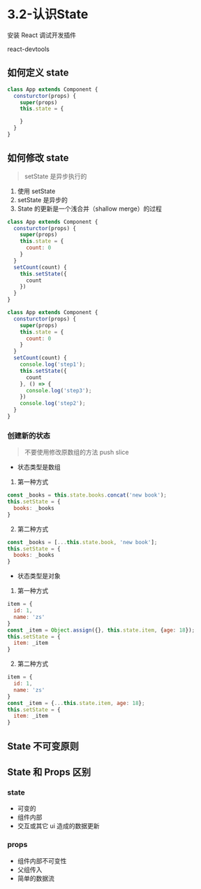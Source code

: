 # 3.2-认识State

安装 React 调试开发插件

react-devtools 

## 如何定义 state

```jsx
class App extends Component {
  consturctor(props) {
    super(props) 
    this.state = {

    }
  }
}
```


## 如何修改 state

> setState 是异步执行的

1. 使用 setState
2. setState 是异步的
3. State 的更新是一个浅合并（shallow merge）的过程

```jsx
class App extends Component {
  consturctor(props) {
    super(props) 
    this.state = {
      count: 0
    }
  }
  setCount(count) {
    this.setState({
      count
    })
  }
}
```

```jsx
class App extends Component {
  consturctor(props) {
    super(props) 
    this.state = {
      count: 0
    }
  }
  setCount(count) {
    console.log('step1');
    this.setState({
      count
    }, () => {
      console.log('step3');
    })
    console.log('step2');
  }
}
```

### 创建新的状态

> 不要使用修改原数组的方法 push slice 

* 状态类型是数组

1. 第一种方式
```jsx
const _books = this.state.books.concat('new book');
this.setState = {
  books: _books
} 
```

2. 第二种方式
```jsx
const _books = [...this.state.book, 'new book'];
this.setState = {
  books: _books
} 
```

* 状态类型是对象

1. 第一种方式
```jsx
item = {
  id: 1,
  name: 'zs'
}
const _item = Object.assign({}, this.state.item, {age: 18});
this.setState = {
  item: _item
} 
```

2. 第二种方式
```jsx
item = {
  id: 1,
  name: 'zs'
}
const _item = {...this.state.item, age: 18};
this.setState = {
  item: _item
} 
```

## State 不可变原则

## State 和 Props 区别

### state 

* 可变的
* 组件内部
* 交互或其它 ui 造成的数据更新

### props

* 组件内部不可变性
* 父组传入
* 简单的数据流